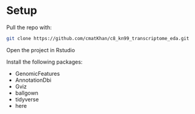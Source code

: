 # Setup

Pull the repo with:

```bash
git clone https://github.com/cmatKhan/c8_kn99_transcriptome_eda.git
```

Open the project in Rstudio

Install the following packages:

- GenomicFeatures
- AnnotationDbi
- Gviz
- ballgown
- tidyverse
- here

